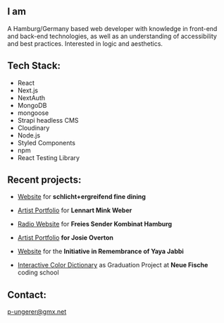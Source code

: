 ## I am 
A Hamburg/Germany based web developer with knowledge in front-end and back-end technologies, as well as an understanding of accessibility and best practices. Interested in logic and aesthetics.

## Tech Stack:
- React
- Next.js
- NextAuth
- MongoDB
- mongoose
- Strapi headless CMS
- Cloudinary
- Node.js
- Styled Components
- npm
- React Testing Library

## Recent projects:

- <a href="https://www.schlichtplusergreifend.de/" target="_blank">Website</a> for **schlicht+ergreifend fine dining**

- <a href="https://www.lennartminkweber.com" target="_blank">Artist Portfolio</a> for **Lennart Mink Weber**

- <a href="https://fsk-hh.vercel.app" target="_blank">Radio Website</a> for **Freies Sender Kombinat Hamburg**
  
- <a href="https://www.josie-overton.de" target="_blank">Artist Portfolio</a> **for Josie Overton**
  
- <a href="https://rememberyaya.org" target="_blank">Website</a> for the **Initiative in Remembrance of Yaya Jabbi**
  
- <a href="https://www.wada-sanzo-colors.com" target="_blank">Interactive Color Dictionary</a> as Graduation Project at **Neue Fische** coding school

## Contact:

<a href="mailto:p-ungerer@gmx.net">p-ungerer@gmx.net<a>
